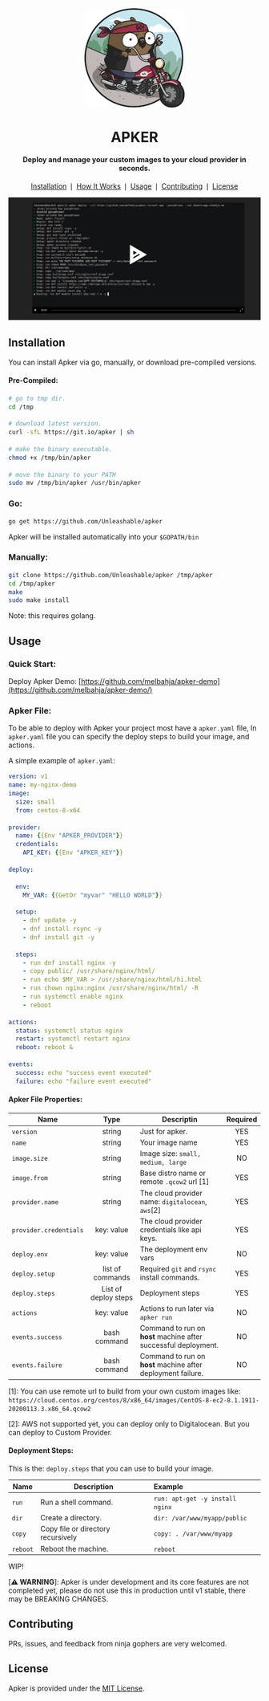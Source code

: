 <div align="center">
    <a href="https://github.com/unleashable/apker">
        <img src="https://github.com/unleashable/apker/raw/master/.github/images/icon.png" width="200">
    </a>
    <h1>APKER</h1>
</div>

<h4 align="center">
    Deploy and manage your custom images to your cloud provider in seconds.
</h4>

<p align="center">
    <a href="#installation">Installation</a> ❘
    <a href="#how-it-works">How It Works</a> ❘
    <a href="#usage">Usage</a> ❘
    <a href="#contributing">Contributing</a> ❘
    <a href="#license">License</a>
</p>

[![Apker](https://github.com/unleashable/apker/raw/master/.github/images/demo.png)](https://asciinema.org/a/TGa2tfGhFfVmtriuE51xwqFYM)


## Installation

You can install Apker via go, manually, or download pre-compiled versions.

#### Pre-Compiled:

```bash
# go to tmp dir.
cd /tmp

# download latest version.
curl -sfL https://git.io/apker | sh

# make the binary executable.
chmod +x /tmp/bin/apker

# move the binary to your PATH
sudo mv /tmp/bin/apker /usr/bin/apker
```

### Go:


```bash
go get https://github.com/Unleashable/apker
```
Apker will be installed automatically into your `$GOPATH/bin`

### Manually:

```bash
git clone https://github.com/Unleashable/apker /tmp/apker
cd /tmp/apker
make
sudo make install
```
Note: this requires golang.

## Usage

### Quick Start:

Deploy Apker Demo: [https://github.com/melbahja/apker-demo](https://github.com/melbahja/apker-demo/)


### Apker File:

To be able to deploy with Apker your project most have a `apker.yaml` file, In `apker.yaml` file you can specify the deploy steps to build your image, and actions.

A simple example of `apker.yaml`:

```yaml
version: v1
name: my-nginx-demo
image:
  size: small
  from: centos-8-x64

provider:
  name: {{Env "APKER_PROVIDER"}}
  credentials:
    API_KEY: {{Env "APKER_KEY"}}

deploy:

  env:
    MY_VAR: {{GetOr "myvar" "HELLO WORLD"}}

  setup:
    - dnf update -y
    - dnf install rsync -y
    - dnf install git -y

  steps:
    - run dnf install nginx -y
    - copy public/ /usr/share/nginx/html/
    - run echo $MY_VAR > /usr/share/nginx/html/hi.html
    - run chown nginx:nginx /usr/share/nginx/html/ -R
    - run systemctl enable nginx
    - reboot

actions:
  status: systemctl status nginx
  restart: systemctl restart nginx
  reboot: reboot &

events:
  success: echo "success event executed"
  failure: echo "failure event executed"
```


#### Apker File Properties:

| Name | Type | Descriptin | Required |
|------|:----:|------------|:--------:|
| `version`              | string | Just for apker.                                        | YES |
| `name`                 | string | Your image name                                        | YES |
| `image.size`           | string | Image size: `small, medium, large`                     | NO  |
| `image.from`           | string | Base distro name or remote `.qcow2` url [1]            | YES |
| `provider.name`        | string | The cloud provider name: `digitalocean`, `aws`[2]      | YES |
| `provider.credentials` | key: value | The cloud provider credentials like api keys.      | YES |
| `deploy.env`           | key: value | The deployment env vars                            | NO  |
| `deploy.setup`         | list of commands | Required `git` and `rsync` install commands. | YES |
| `deploy.steps`         | List of deploy steps | Deployment steps                         | YES |
| `actions`              | key: value | Actions to run later via `apker run`               | NO  |
| `events.success` | bash command | Command to run on **host** machine after successful deployment. | NO |
| `events.failure` | bash command | Command to run on **host** machine after deployment failure.      | NO |

[1]: You can use remote url to build from your own custom images like: `https://cloud.centos.org/centos/8/x86_64/images/CentOS-8-ec2-8.1.1911-20200113.3.x86_64.qcow2`

[2]: AWS not supported yet, you can deploy only to Digitalocean. But you can deploy to Custom Provider.

#### Deployment Steps:
This is the: `deploy.steps` that you can use to build your image.

| Name | Description | Example |
|------|-------------|:--------|
| `run`    | Run a shell command.               | `run: apt-get -y install nginx` |
| `dir`    | Create a directory.                | `dir: /var/www/myapp/public`    |
| `copy`   | Copy file or directory recursively |  `copy: . /var/www/myapp`       |
| `reboot` | Reboot the machine.                | `reboot`                        |


WIP!

[**⚠ WARNING**]: Apker is under development and its core features are not completed yet, please do not use this in production until v1 stable, there may be BREAKING CHANGES.


## Contributing

PRs, issues, and feedback from ninja gophers are very welcomed.

## License

Apker is provided under the [MIT License](https://github.com/Unleashable/apker/blob/master/LICENSE).
